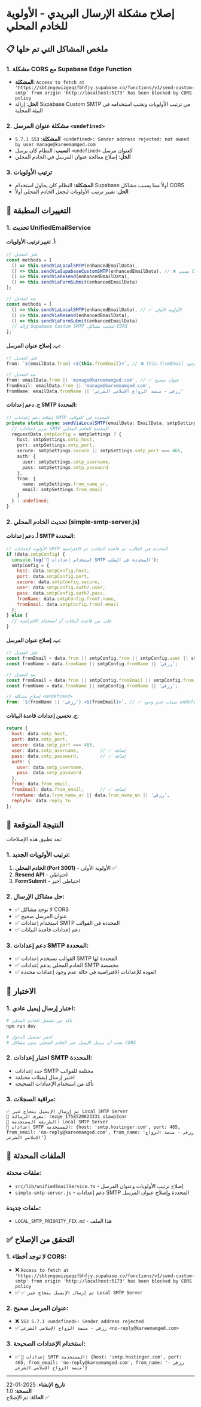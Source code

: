 # إصلاح مشكلة الإرسال البريدي - الأولوية للخادم المحلي

## 📋 ملخص المشاكل التي تم حلها

### 1. مشكلة CORS مع Supabase Edge Function
- **المشكلة**: `Access to fetch at 'https://sbtzngewizgeqzfbhfjy.supabase.co/functions/v1/send-custom-smtp' from origin 'http://localhost:5173' has been blocked by CORS policy`
- **الحل**: إزالة Supabase Custom SMTP من ترتيب الأولويات وتجنب استخدامه في البيئة المحلية

### 2. مشكلة عنوان المرسل `<undefined>`
- **المشكلة**: `553 5.7.1 <undefined>: Sender address rejected: not owned by user manage@kareemamged.com`
- **السبب**: النظام كان يرسل `<undefined>` كعنوان مرسل
- **الحل**: إصلاح معالجة عنوان المرسل في الخادم المحلي

### 3. ترتيب الأولويات
- **المشكلة**: النظام كان يحاول استخدام Supabase أولاً مما يسبب مشاكل CORS
- **الحل**: تغيير ترتيب الأولويات ليجعل الخادم المحلي أولاً

## 🔧 التغييرات المطبقة

### 1. تحديث UnifiedEmailService

#### أ. تغيير ترتيب الأولويات:
```typescript
// قبل التعديل
const methods = [
  () => this.sendViaLocalSMTP(enhancedEmailData),
  () => this.sendViaSupabaseCustomSMTP(enhancedEmailData), // ❌ يسبب CORS
  () => this.sendViaResend(enhancedEmailData),
  () => this.sendViaFormSubmit(enhancedEmailData)
];

// بعد التعديل
const methods = [
  () => this.sendViaLocalSMTP(enhancedEmailData), // ✅ الأولوية الأولى
  () => this.sendViaResend(enhancedEmailData),
  () => this.sendViaFormSubmit(enhancedEmailData)
  // إزالة Supabase Custom SMTP لتجنب مشاكل CORS
];
```

#### ب. إصلاح عنوان المرسل:
```typescript
// قبل التعديل
from: `${emailData.from} <${this.fromEmail}>`, // ❌ this.fromEmail غير موجود

// بعد التعديل
from: emailData.from || 'manage@kareemamged.com', // ✅ عنوان صحيح
fromEmail: emailData.from || 'manage@kareemamged.com',
fromName: emailData.fromName || 'رزقي - منصة الزواج الإسلامي الشرعي'
```

#### ج. دعم إعدادات SMTP المحددة:
```typescript
// إضافة دعم إعدادات SMTP المحددة في القوالب
private static async sendViaLocalSMTP(emailData: EmailData, smtpSettings?: any): Promise<EmailResult> {
  // تمرير إعدادات SMTP المحددة للخادم المحلي
  requestData.smtpConfig = smtpSettings ? {
    host: smtpSettings.smtp_host,
    port: smtpSettings.smtp_port,
    secure: smtpSettings.secure || smtpSettings.smtp_port === 465,
    auth: {
      user: smtpSettings.smtp_username,
      pass: smtpSettings.smtp_password
    },
    from: {
      name: smtpSettings.from_name_ar,
      email: smtpSettings.from_email
    }
  } : undefined;
}
```

### 2. تحديث الخادم المحلي (simple-smtp-server.js)

#### أ. دعم إعدادات SMTP المحددة:
```javascript
// الأولوية لإعدادات SMTP المحددة في الطلب، ثم قاعدة البيانات، ثم الافتراضية
if (data.smtpConfig) {
  console.log('🔧 استخدام إعدادات SMTP المحددة في الطلب');
  smtpConfig = {
    host: data.smtpConfig.host,
    port: data.smtpConfig.port,
    secure: data.smtpConfig.secure,
    user: data.smtpConfig.auth?.user,
    pass: data.smtpConfig.auth?.pass,
    fromName: data.smtpConfig.from?.name,
    fromEmail: data.smtpConfig.from?.email
  };
} else {
  // جلب من قاعدة البيانات أو استخدام الافتراضية
}
```

#### ب. إصلاح عنوان المرسل:
```javascript
// قبل التعديل
const fromEmail = data.from || smtpConfig.from || smtpConfig.user || smtpConfig.auth?.user || transporterConfig.auth.user;
const fromName = data.fromName || smtpConfig.fromName || 'رزقي';

// بعد التعديل
const fromEmail = data.from || smtpConfig.fromEmail || smtpConfig.from || smtpConfig.user || smtpConfig.auth?.user || transporterConfig.auth.user;
const fromName = data.fromName || smtpConfig.fromName || 'رزقي';

// إصلاح مشكلة <undefined>
from: `${fromName || 'رزقي'} <${fromEmail}>`, // ✅ ضمان عدم وجود undefined
```

#### ج. تحسين إعدادات قاعدة البيانات:
```javascript
return {
  host: data.smtp_host,
  port: data.smtp_port,
  secure: data.smtp_port === 465,
  user: data.smtp_username,        // ✅ إضافة
  pass: data.smtp_password,        // ✅ إضافة
  auth: {
    user: data.smtp_username,
    pass: data.smtp_password
  },
  from: data.from_email,
  fromEmail: data.from_email,      // ✅ إضافة
  fromName: data.from_name_ar || data.from_name_en || 'رزقي',
  replyTo: data.reply_to
};
```

## 🎯 النتيجة المتوقعة

بعد تطبيق هذه الإصلاحات:

### 1. ترتيب الأولويات الجديد:
1. **الخادم المحلي (Port 3001)** - الأولوية الأولى ✅
2. **Resend API** - احتياطي
3. **FormSubmit** - احتياطي أخير

### 2. حل مشاكل الإرسال:
- ✅ لا توجد مشاكل CORS
- ✅ عنوان المرسل صحيح
- ✅ استخدام إعدادات SMTP المحددة في القوالب
- ✅ دعم إعدادات قاعدة البيانات

### 3. دعم إعدادات SMTP المحددة:
- ✅ القوالب تستخدم إعدادات SMTP المحددة لها
- ✅ الخادم المحلي يدعم إعدادات SMTP مخصصة
- ✅ العودة للإعدادات الافتراضية في حالة عدم وجود إعدادات محددة

## 🧪 الاختبار

### 1. اختبار إرسال إيميل عادي:
```bash
# تأكد من تشغيل الخادم المحلي
npm run dev

# اختبر تسجيل الدخول
# يجب أن يرسل الإيميل عبر الخادم المحلي بدون مشاكل CORS
```

### 2. اختبار إعدادات SMTP المحددة:
- حدد إعدادات SMTP مختلفة للقوالب
- اختبر إرسال إيميلات مختلفة
- تأكد من استخدام الإعدادات الصحيحة

### 3. مراقبة السجلات:
```
✅ تم إرسال الإيميل بنجاح عبر Local SMTP Server
📧 معرف الرسالة: rezge_1758520823331_o1awp3cnr
🔧 الطريقة المستخدمة: Local SMTP Server
🔧 إعدادات SMTP المستخدمة: {host: 'smtp.hostinger.com', port: 465, from_email: 'no-reply@kareemamged.com', from_name: 'رزقي - منصة الزواج الإسلامي الشرعي'}
```

## 📁 الملفات المحدثة

### ملفات محدثة:
- `src/lib/unifiedEmailService.ts` - إصلاح ترتيب الأولويات وعنوان المرسل
- `simple-smtp-server.js` - دعم إعدادات SMTP المحددة وإصلاح عنوان المرسل

### ملفات جديدة:
- `LOCAL_SMTP_PRIORITY_FIX.md` - هذا الملف

## ✅ التحقق من الإصلاح

### 1. لا توجد أخطاء CORS:
- ❌ `Access to fetch at 'https://sbtzngewizgeqzfbhfjy.supabase.co/functions/v1/send-custom-smtp' from origin 'http://localhost:5173' has been blocked by CORS policy`
- ✅ `✅ تم إرسال الإيميل بنجاح عبر Local SMTP Server`

### 2. عنوان المرسل صحيح:
- ❌ `553 5.7.1 <undefined>: Sender address rejected`
- ✅ `رزقي - منصة الزواج الإسلامي الشرعي <no-reply@kareemamged.com>`

### 3. استخدام الإعدادات الصحيحة:
- ✅ `🔧 إعدادات SMTP المستخدمة: {host: 'smtp.hostinger.com', port: 465, from_email: 'no-reply@kareemamged.com', from_name: 'رزقي - منصة الزواج الإسلامي الشرعي'}`

---

**تاريخ الإنشاء**: 2025-01-22  
**النسخة**: 1.0  
**الحالة**: تم الإصلاح ✅




